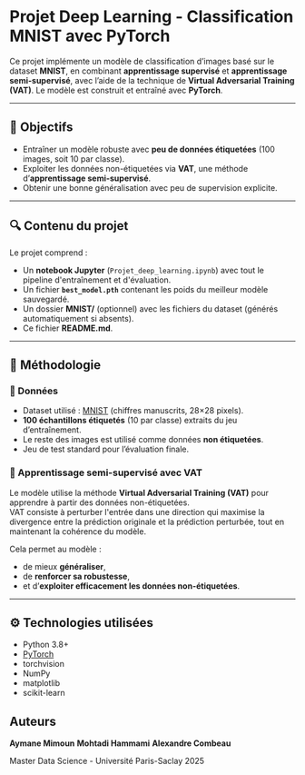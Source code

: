 # Projet Deep Learning - Classification MNIST avec PyTorch

Ce projet implémente un modèle de classification d’images basé sur le dataset **MNIST**, en combinant **apprentissage supervisé** et **apprentissage semi-supervisé**, avec l’aide de la technique de **Virtual Adversarial Training (VAT)**. Le modèle est construit et entraîné avec **PyTorch**.

---

## 📌 Objectifs

- Entraîner un modèle robuste avec **peu de données étiquetées** (100 images, soit 10 par classe).
- Exploiter les données non-étiquetées via **VAT**, une méthode d’**apprentissage semi-supervisé**.
- Obtenir une bonne généralisation avec peu de supervision explicite.

---

## 🔍 Contenu du projet

Le projet comprend :

- Un **notebook Jupyter** (`Projet_deep_learning.ipynb`) avec tout le pipeline d'entraînement et d'évaluation.
- Un fichier **`best_model.pth`** contenant les poids du meilleur modèle sauvegardé.
- Un dossier **MNIST/** (optionnel) avec les fichiers du dataset (générés automatiquement si absents).
- Ce fichier **README.md**.

---

## 🧪 Méthodologie

### 🔹 Données

- Dataset utilisé : [MNIST](http://yann.lecun.com/exdb/mnist/) (chiffres manuscrits, 28×28 pixels).
- **100 échantillons étiquetés** (10 par classe) extraits du jeu d’entraînement.
- Le reste des images est utilisé comme données **non étiquetées**.
- Jeu de test standard pour l’évaluation finale.

### 🔹 Apprentissage semi-supervisé avec VAT

Le modèle utilise la méthode **Virtual Adversarial Training (VAT)** pour apprendre à partir des données non-étiquetées.  
VAT consiste à perturber l'entrée dans une direction qui maximise la divergence entre la prédiction originale et la prédiction perturbée, tout en maintenant la cohérence du modèle.

Cela permet au modèle :
- de mieux **généraliser**,
- de **renforcer sa robustesse**,
- et d’**exploiter efficacement les données non-étiquetées**.

---

## ⚙️ Technologies utilisées

- Python 3.8+
- [PyTorch](https://pytorch.org/)
- torchvision
- NumPy
- matplotlib
- scikit-learn

## Auteurs

**Aymane Mimoun**
**Mohtadi Hammami**
**Alexandre Combeau**

Master Data Science - Université Paris-Saclay 2025
